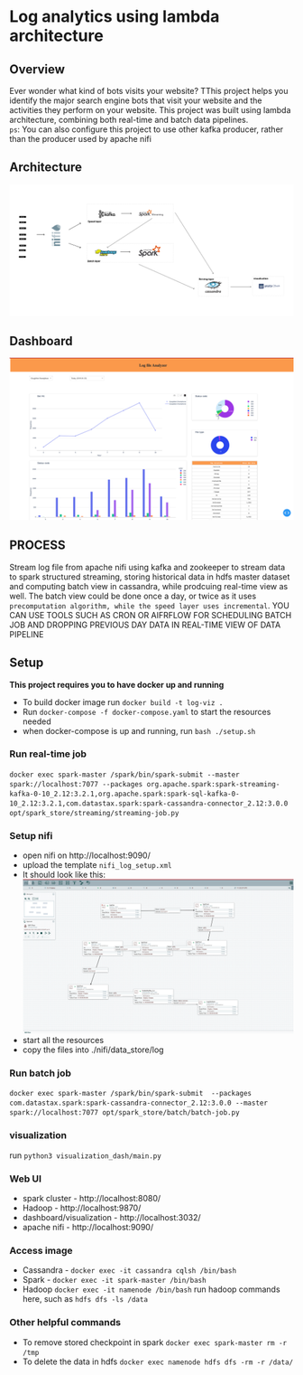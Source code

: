 # Log analytics using lambda architecture

## Overview
Ever wonder what kind of bots visits your website? TThis project helps you identify the major search engine bots that visit your website and the activities they perform on your website. This project was built using lambda architecture, combining both real-time and batch data pipelines. \
`ps`: You can also configure this project to use other kafka producer, rather than the producer used by apache nifi  

## Architecture
<img src="resources/log_analytics.png">

## Dashboard
<img src="resources/visual.png">

## PROCESS
Stream log file from apache nifi  using kafka and zookeeper to  stream data to spark structured streaming, storing historical data in hdfs master dataset and computing batch view in cassandra, while prodcuing real-time view as well. The batch view could be done once a day, or twice as it uses  `precomputation algorithm, while the speed layer uses incremental`. YOU CAN USE TOOLS SUCH AS CRON OR  AIFRFLOW FOR SCHEDULING BATCH JOB AND DROPPING PREVIOUS DAY DATA IN REAL-TIME VIEW OF DATA PIPELINE

## Setup
**This project requires you to have docker up and running**
- To build docker image run `docker build -t log-viz .`
- Run `docker-compose -f docker-compose.yaml` to start the resources needed
- when docker-compose is up and running, run `bash ./setup.sh`

### Run real-time job 
`docker exec spark-master /spark/bin/spark-submit --master spark://localhost:7077 --packages org.apache.spark:spark-streaming-kafka-0-10_2.12:3.2.1,org.apache.spark:spark-sql-kafka-0-10_2.12:3.2.1,com.datastax.spark:spark-cassandra-connector_2.12:3.0.0 opt/spark_store/streaming/streaming-job.py`

### Setup nifi
- open nifi on http://localhost:9090/
- upload the template `nifi_log_setup.xml`
- It should look like this: <img src="resources/nifi_overview.png">
- start all the resources
- copy the files into ./nifi/data_store/log
### Run batch job
`docker exec spark-master /spark/bin/spark-submit  --packages com.datastax.spark:spark-cassandra-connector_2.12:3.0.0 --master spark://localhost:7077 opt/spark_store/batch/batch-job.py`

### visualization
run `python3 visualization_dash/main.py`
### Web UI
- spark cluster - http://localhost:8080/
- Hadoop - http://localhost:9870/
- dashboard/visualization - http://localhost:3032/
- apache nifi - http://localhost:9090/

### Access image
- Cassandra - `docker exec -it cassandra cqlsh /bin/bash`
- Spark - `docker exec -it spark-master /bin/bash`
- Hadoop `docker exec -it namenode /bin/bash` run hadoop commands here, such as `hdfs dfs -ls /data`

### Other helpful commands
- To remove stored checkpoint in spark `docker exec spark-master rm -r /tmp`
- To delete the data in hdfs `docker exec namenode hdfs dfs -rm -r /data/`
